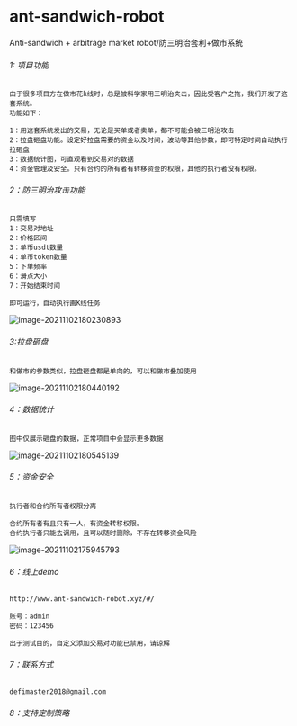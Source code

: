 # ant-sandwich-robot

Anti-sandwich + arbitrage market robot/防三明治套利+做市系统

###### 1: 项目功能

```
由于很多项目方在做市花k线时，总是被科学家用三明治夹击，因此受客户之拖，我们开发了这套系统。
功能如下：

1：用这套系统发出的交易，无论是买单或者卖单，都不可能会被三明治攻击
2：拉盘砸盘功能。设定好拉盘需要的资金以及时间，波动等其他参数，即可特定时间自动执行拉砸盘
3：数据统计图，可直观看到交易对的数据
4：资金管理及安全。只有合约的所有者有转移资金的权限，其他的执行者没有权限。
```



###### 2：防三明治攻击功能

```
只需填写
1：交易对地址
2：价格区间
3：单币usdt数量
4：单币token数量
5：下单频率
6：滑点大小
7：开始结束时间

即可运行，自动执行画K线任务
```

![image-20211102180230893](https://i.loli.net/2021/11/02/k4Bny3uDgUdYpe9.png)

###### 3:拉盘砸盘

```
和做市的参数类似，拉盘砸盘都是单向的，可以和做市叠加使用
```

![image-20211102180440192](https://i.loli.net/2021/11/02/WmwAvHfDV8KEr7y.png)



###### 4：数据统计

```
图中仅展示砸盘的数据，正常项目中会显示更多数据
```

![image-20211102180545139](https://i.loli.net/2021/11/02/zcNOeFDSUjCvGx4.png)





###### 5：资金安全

```
执行者和合约所有者权限分离

合约所有者有且只有一人，有资金转移权限。
合约执行者只能去调用，且可以随时删除，不存在转移资金风险
```

![image-20211102175945793](https://i.loli.net/2021/11/02/1lmAjLkQD7Ke6s2.png)



###### 6：线上demo

```
http://www.ant-sandwich-robot.xyz/#/

账号：admin
密码：123456

出于测试目的，自定义添加交易对功能已禁用，请谅解
```



###### 7：联系方式

```
defimaster2018@gmail.com
```



###### 8：支持定制策略
